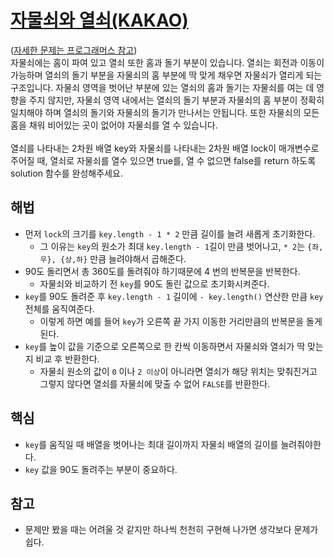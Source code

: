 # [자물쇠와 열쇠(KAKAO)](https://github.com/malvr00/Java-algorithm/blob/master/programmers/level3/step25/src/Main.java)

([자세한 문제는 프로그래머스 참고](https://school.programmers.co.kr/learn/courses/30/lessons/60059)) <br/>
자물쇠에는 홈이 파여 있고 열쇠 또한 홈과 돌기 부분이 있습니다. 열쇠는 회전과 이동이 가능하며 열쇠의 돌기 부분을 자물쇠의 홈 부분에 딱 맞게 채우면 자물쇠가 열리게 되는 구조입니다. 자물쇠 영역을 벗어난 부분에 있는 열쇠의 홈과 돌기는 자물쇠를 여는 데 영향을 주지 않지만, 자물쇠 영역 내에서는 열쇠의 돌기 부분과 자물쇠의 홈 부분이 정확히 일치해야 하며 열쇠의 돌기와 자물쇠의 돌기가 만나서는 안됩니다. 또한 자물쇠의 모든 홈을 채워 비어있는 곳이 없어야 자물쇠를 열 수 있습니다.<br/>
<br/>
열쇠를 나타내는 2차원 배열 key와 자물쇠를 나타내는 2차원 배열 lock이 매개변수로 주어질 때, 열쇠로 자물쇠를 열수 있으면 true를, 열 수 없으면 false를 return 하도록 solution 함수를 완성해주세요.

## 해법
* 먼저 `lock`의 크기를 `key.length - 1 * 2` 만큼 길이를 늘려 새롭게 초기화한다.
  * 그 이유는 `key`의 원소가 최대 `key.length - 1`길이 만큼 벗어나고, `* 2`는 `{좌,우}, {상,하}` 만큼 늘려야해서 곱해준다.
* 90도 돌리면서 총 360도를 돌려줘야 하기때문에 4 번의 반복문을 반복한다.
  * 자물쇠와 비교하기 전 `key`를 90도 돌린 값으로 초기화시켜준다.
* `key`를 90도 돌려준 후 `key.length - 1` 길이에 `- key.length()` 연산한 만큼 `key` 전체를 움직여준다.
  * 이렇게 하면 예를 들어 `key`가 오른쪽 끝 가지 이동한 거리만큼의 반복문을 돌게된다.
* `key`를 높이 값을 기준으로 오른쪽으로 한 칸씩 이동하면서 자물쇠와 열쇠가 딱 맞는지 비교 후 반환한다.
  * 자물쇠 원소의 값이 `0` 이나 `2 이상`이 아니라면 열쇠가 해당 위치는 맞춰진거고 그렇지 않다면 열쇠를 자물쇠에 맞출 수 없어 `FALSE`를 반환한다.

## 핵심
* `key`를 움직일 때 배열을 벗어나는 최대 길이까지 자물쇠 배열의 길이를 늘려줘야한다.
* `key` 값을 90도 돌려주는 부분이 중요하다.

## 참고
* 문제만 봤을 때는 어려울 것 같지만 하나씩 천천히 구현해 나가면 생각보다 문제가 쉽다.
